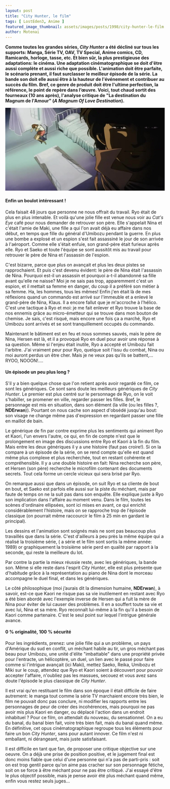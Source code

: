 ```yaml
---
layout: post
title: "City Hunter, le film"
tags: [ LostEden3, Anime ]
featured_image_thumbnail: assets/images/posts/1998/city-hunter-le-film.jpeg
author: Motenai
---
```


**Comme toutes les grandes séries, *City Hunter* a été décliné sur tous les supports: Manga, Série TV, OAV, TV Special, Anime comics, CD, Ramicards, horloge, tasse, etc. Et bien sûr, la plus prestigieuse des adaptations: le cinéma. Une adaptation cinématographique se doit d'être aussi complète et aussi riche que possible. L'animation doit être parfaite, le scénario prenant, il faut surclasser le meilleur épisode de la série. La bande son doit elle aussi être à la hauteur de l'événement et contribuer au succès du film. Bref, ce genre de produit doit être l'ultime perfection, la référence, le point de repère dans l’œuvre. Voici, tout chaud sortit des fourneaux (10 ans après), l'analyse critique de "La destination du Magnum de l'Amour" (*A Magnum Of Love Destination*).**

![City Hunter, A Magnum Of Love Destination](assets/images/posts/1998/city-hunter-le-film.jpeg)

#### Enfin un boulot intéressant !

Cela faisait 48 jours que personne ne nous offrait du travail. Ryo était de plus en plus intenable. Et voilà qu'une jolie fille est venue nous voir au *Cat's Eye* café pour nous demander de retrouver son père. Elle s'appelait Nina et c'était l'amie de Maki, une fille a qui l'on avait déjà eu affaire dans nos début, en temps que fille du général d'Umibozu pendant la guerre. En plus une bombe a explosé et un espion s'est fait assassiné le jour de son arrivée à l'aéroport. Comme elle s'était enfuie, son grand-père était furieux après elle. Ryo et Saeko et toute l'équipe se sont aussitôt mis au travail pour retrouver le père de Nina et l'assassin de l'espion. 

C'est bizarre, parce que plus on avançait et plus les deux pistes se rapprochaient. Et puis c'est devenu évident: le père de Nina était l'assassin de Nina. Pourquoi est-il un assassin et pourquoi a-t-il abandonné sa fille avant qu'elle ne naisse? Moi je ne sais pas trop, apparemment c'est un espion, et il mettait sa femme en danger, du coup il a préféré son métier à sa femme. Ha, les hommes, tous les mêmes! Enfin j'en était là de mes réflexions quand un commando est arrivé sur l'immeuble et a enlevé le grand-père de Nina, Klaus. Il a encore fallut que je m'accroche à l'hélico. C'est une tactique à Ryo et moi: je me fait enlever et Ryo trouve la base de nos ennemis grâce au micro-émetteur qui se trouve dans mon bouton de chemise. Je sais, c'est risqué, mais encore une fois ça a marché, Ryo et Umibozu sont arrivés et se sont tranquillement occupés du commando.

Maintenant le bâtiment est en feu et nous sommes sauvés, mais le père de Nina, Hersen est là, et il a provoqué Ryo en duel pour avoir une réponse à sa question. Même si l'enjeu était inutile, Ryo a accepté et Umibozu fait l'arbitre. J'ai vraiment peur pour Ryo, quelque soit l'issu du combat, Nina ou moi auront perdus un être cher. Mais je ne veux pas qu'ils se battent,... RYOO, NOOON!....

#### Un épisode un peu plus long ?

S'il y a bien quelque chose que l'on retient après avoir regardé ce film, ce sont les génériques. Ce sont sans doute les meilleurs génériques de *City Hunter*. Le premier est plus centré sur le personnage de Ryo, on le voit s'habiller, se promener en ville, regarder passer les filles. Bref, le personnage est mis en situation, dans son élément (la ville (ou les filles ?, **NDErwan**)). Pourtant on nous cache son aspect d'obsédé jusqu'au bout: son visage ne change même pas d'expression en regardant passer une fille en maillot de bain. 

Le générique de fin par contre exprime plus les sentiments qui animent Ryo et Kaori, l'un envers l'autre, ce qui, en fin de compte n'est que le prolongement en image des discussions entre Ryo et Kaori à la fin du film. Mais entre les deux génériques il y a une histoire (faut pas croire!). Si on la compare à un épisode de la série, on se rend compte qu'elle est quand même plus complexe et plus recherchée, tout en restant cohérente et compréhensible. Il y a une double histoire en fait: Nina recherche son père, et Hersen (son père) recherche le microfilm contenant des documents secrets. Tout cela forme un cercle vicieux qui sera brisé par Ryo. 

On remarque aussi que dans un épisode, on suit Ryo et sa cliente de bout en bout, et Saeko est parfois elle aussi sur la piste du méchant, mais par faute de temps on ne la suit pas dans son enquête. Elle explique juste à Ryo son implication dans l'affaire au moment venu. Dans le film, toutes les scènes d'ordinaire ellipsées, sont ici mises en avant, ce qui enrichit considérablement l'histoire, mais on se rapproche trop de l'épisode classique (on pourrait même raccourcir le film  à 25 min en gardant  le principal).

Les dessins et l'animation sont soignés mais ne sont pas beaucoup plus travaillés que dans la série. C'est d'ailleurs à peu près la même équipe qui a réalisé la troisième série, ( a série et le film sont sortis la même année: 1989) or graphiquement la troisième série perd en qualité par rapport à la seconde, qui reste la meilleure du lot.

Par contre la partie la mieux réussie reste, avec les génériques, la bande son. Même si elle reste dans l'esprit *City Hunter*, elle est plus présente que d'habitude grâce à la représentation au piano de Nina dont le morceau accompagne le duel final, et dans les génériques.

Le côté philosophique (moi j’aurais dit la dimension humaine, **NDErwan**), à savoir, est-ce que Kaori ne risque pas sa vie inutilement en restant avec Ryo a été bien abordé avec l'exemple inverse de Hersen qui a fuit la mère de Nina pour éviter de lui causer des problèmes. Il en a souffert toute sa vie et avec lui, Nina et sa mère. Ryo reconnaît lui-même à la fin qu'il a besoin de Kaori comme partenaire. C'est le seul point sur lequel l'intrigue générale avance.

#### 0 % originalité, 100 % sécurité

Pour les ingrédients, prenez: une jolie fille qui a un problème, un pays d'Amérique du sud en conflit, un méchant habile au tir, un gros méchant pas beau pour Umibozu, une unité d'élite "imbattable" dans une propriété privée pour l'entracte, un hélicoptère, un duel, un lien avec le passé pour faire comme si l'intrigue avançait (ici Maki), mettez Saeko, Reika, Umibozu et Miki sur le coup, attendez que Ryo et Kaori soient à découvert pour pouvoir accepter l'affaire, n'oubliez pas les massues, secouez et vous avez sans doute l'épisode le plus classique de *City Hunter*.

Il est vrai qu'en restituant le film dans son époque il était difficile de faire autrement: le manga tout comme la série TV marchaient encore très bien, le film ne pouvait donc pas conclure, ni modifier les rapports entre les personnages de peur de créer des incohérences, mais pourquoi ne pas avoir mis plus Kaori en danger, ou déplacé l'action dans un endroit inhabituel ? Pour ce film, on attendait du nouveau, du sensationnel. On a eu du banal, du banal bien fait, voire très bien fait, mais du banal quand même. En définitive, cet opus cinématographique regroupe tous les éléments pour faire un bon *City Hunter*, sans pour autant innover. Ce film n'est ni emballant, ni dérangeant, mais juste satisfaisant. 

Il est difficile en tant que fan, de proposer une critique objective sur une oeuvre. On a déjà une prise de position positive, et le jugement final est donc moins fiable que celui d'une personne qui n'a pas de parti-pris : soit on est trop gentil parce qu'on aime pas cracher sur son personnage fétiche, soit on se force à être méchant pour ne pas être critiqué. J'ai essayé d'être le plus objectif possible, mais je pense avoir été plus méchant quand même, enfin vous restez seuls juges...
